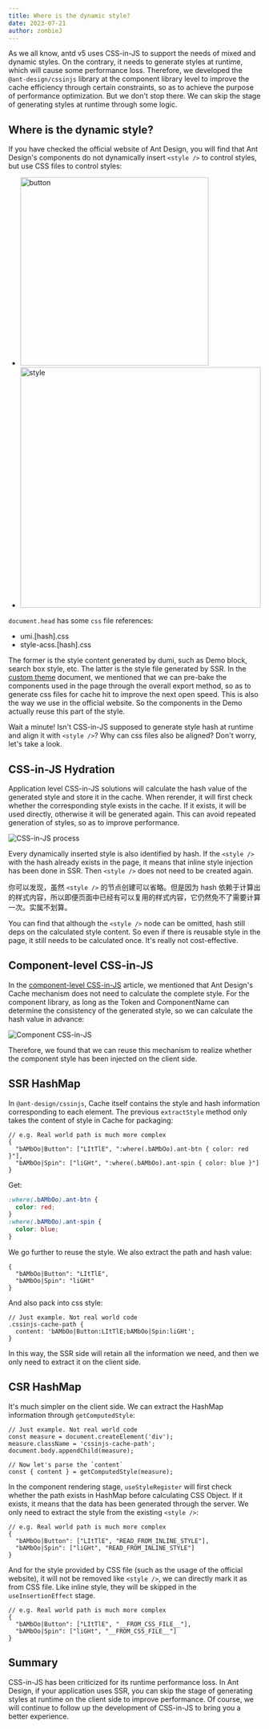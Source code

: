 ```yaml
---
title: Where is the dynamic style?
date: 2023-07-21
author: zombieJ
---
```


As we all know, antd v5 uses CSS-in-JS to support the needs of mixed and dynamic styles. On the contrary, it needs to generate styles at runtime, which will cause some performance loss. Therefore, we developed the `@ant-design/cssinjs` library at the component library level to improve the cache efficiency through certain constraints, so as to achieve the purpose of performance optimization. But we don't stop there. We can skip the stage of generating styles at runtime through some logic.

## Where is the dynamic style?

If you have checked the official website of Ant Design, you will find that Ant Design's components do not dynamically insert `<style />` to control styles, but use CSS files to control styles:

- <img width="376" alt="button" src="https://github.com/ant-design/ant-design/assets/5378891/82fc5e7a-8d68-4c37-b892-e75097f80ff8" />
- <img width="480" alt="style" src="https://github.com/ant-design/ant-design/assets/5378891/ab31820e-6602-4421-9101-50cb70738058" />

`document.head` has some `css` file references:

- umi.[hash].css
- style-acss.[hash].css

The former is the style content generated by dumi, such as Demo block, search box style, etc. The latter is the style file generated by SSR. In the [custom theme](/docs/react/customize-theme) document, we mentioned that we can pre-bake the components used in the page through the overall export method, so as to generate css files for cache hit to improve the next open speed. This is also the way we use in the official website. So the components in the Demo actually reuse this part of the style.

Wait a minute! Isn't CSS-in-JS supposed to generate style hash at runtime and align it with `<style />`? Why can css files also be aligned? Don't worry, let's take a look.

## CSS-in-JS Hydration

Application level CSS-in-JS solutions will calculate the hash value of the generated style and store it in the cache. When rerender, it will first check whether the corresponding style exists in the cache. If it exists, it will be used directly, otherwise it will be generated again. This can avoid repeated generation of styles, so as to improve performance.

![CSS-in-JS process](https://github.com/ant-design/ant-design/assets/5378891/aa8825c9-a78a-4326-ac13-30a27cbe14b6)

Every dynamically inserted style is also identified by hash. If the `<style />` with the hash already exists in the page, it means that inline style injection has been done in SSR. Then `<style />` does not need to be created again.

你可以发现，虽然 `<style />` 的节点创建可以省略。但是因为 hash 依赖于计算出的样式内容，所以即便页面中已经有可以复用的样式内容，它仍然免不了需要计算一次。实属不划算。

You can find that although the `<style />` node can be omitted, hash still deps on the calculated style content. So even if there is reusable style in the page, it still needs to be calculated once. It's really not cost-effective.

## Component-level CSS-in-JS

In the [component-level CSS-in-JS](/docs/blog/css-in-js) article, we mentioned that Ant Design's Cache mechanism does not need to calculate the complete style. For the component library, as long as the Token and ComponentName can determine the consistency of the generated style, so we can calculate the hash value in advance:

![Component CSS-in-JS](https://mdn.alipayobjects.com/huamei_7uahnr/afts/img/A*yZMNSYVtxnAAAAAAAAAAAAAADrJ8AQ/original)

Therefore, we found that we can reuse this mechanism to realize whether the component style has been injected on the client side.

## SSR HashMap

In `@ant-design/cssinjs`, Cache itself contains the style and hash information corresponding to each element. The previous `extractStyle` method only takes the content of style in Cache for packaging:

```tsx
// e.g. Real world path is much more complex
{
  "bAMbOo|Button": ["LItTlE", ":where(.bAMbOo).ant-btn { color: red }"],
  "bAMbOo|Spin": ["liGHt", ":where(.bAMbOo).ant-spin { color: blue }"]
}
```

Get:

```css
:where(.bAMbOo).ant-btn {
  color: red;
}
:where(.bAMbOo).ant-spin {
  color: blue;
}
```

We go further to reuse the style. We also extract the path and hash value:

```tsx
{
  "bAMbOo|Button": "LItTlE",
  "bAMbOo|Spin": "liGHt"
}
```

And also pack into css style:

```less
// Just example. Not real world code
.cssinjs-cache-path {
  content: 'bAMbOo|Button:LItTlE;bAMbOo|Spin:liGHt';
}
```

In this way, the SSR side will retain all the information we need, and then we only need to extract it on the client side.

## CSR HashMap

It's much simpler on the client side. We can extract the HashMap information through `getComputedStyle`:

```tsx
// Just example. Not real world code
const measure = document.createElement('div');
measure.className = 'cssinjs-cache-path';
document.body.appendChild(measure);

// Now let's parse the `content`
const { content } = getComputedStyle(measure);
```

In the component rendering stage, `useStyleRegister` will first check whether the path exists in HashMap before calculating CSS Object. If it exists, it means that the data has been generated through the server. We only need to extract the style from the existing `<style />`:

```tsx
// e.g. Real world path is much more complex
{
  "bAMbOo|Button": ["LItTlE", "READ_FROM_INLINE_STYLE"],
  "bAMbOo|Spin": ["liGHt", "READ_FROM_INLINE_STYLE"]
}
```

And for the style provided by CSS file (such as the usage of the official website), it will not be removed like `<style />`, we can directly mark it as from CSS file. Like inline style, they will be skipped in the `useInsertionEffect` stage.

```tsx
// e.g. Real world path is much more complex
{
  "bAMbOo|Button": ["LItTlE", "__FROM_CSS_FILE__"],
  "bAMbOo|Spin": ["liGHt", "__FROM_CSS_FILE__"]
}
```

## Summary

CSS-in-JS has been criticized for its runtime performance loss. In Ant Design, if your application uses SSR, you can skip the stage of generating styles at runtime on the client side to improve performance. Of course, we will continue to follow up the development of CSS-in-JS to bring you a better experience.
